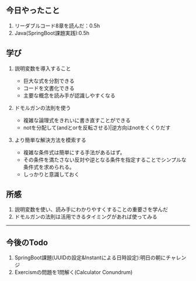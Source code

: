 ## 今日やったこと
1. リーダブルコード8章を読んだ：0.5h
2. Java(SpringBoot課題実践):0.5h  

## 学び  
1. 説明変数を導入すること
   - 巨大な式を分割できる
   - コードを文書化できる
   - 主要な概念を読み手が認識しやすくなる

2. ドモルガンの法則を使う
   - 複雑な論理式をきれいに書き直すことができる
   - notを分配して(andとorを反転させる)|逆方向はnotをくくりだす
   
3. より簡単な解決方法を模索する
   - 複雑な条件式は簡単にする手法があるはず。
   - その条件を満たさない反対や逆となる条件を指定することでシンプルな条件式を求められる。
   - しっかりと意識しておく

## 所感
1. 説明変数を使い、読み手にわかりやすくすることの重要さを学んだ
2. ドモルガンの法則は活用できるタイミングがあれば使ってみる
---

## 今後のTodo
1. SpringBoot課題(UUIDの設定&Instantによる日時設定):明日の朝にチャレンジ
2. Exercismの問題を1問解く(Calculator Conundrum)